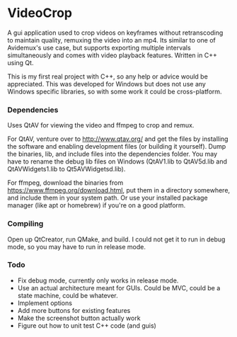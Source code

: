 # VideoCrop

A gui application used to crop videos on keyframes without retranscoding to maintain quality, remuxing the video into an mp4. Its similar to one of Avidemux's use case, but supports exporting multiple intervals simultaneously and comes with video playback features. Written in C++ using Qt.

This is my first real project with C++, so any help or advice would be appreciated. This was developed for Windows but does not use any Windows specific libraries, so with some work it could be cross-platform.

### Dependencies
Uses QtAV for viewing the video and ffmpeg to crop and remux.

For QtAV, venture over to http://www.qtav.org/ and get the files by installing the software and enabling development files (or building it yourself). Dump the binaries, lib, and include files into the dependencies folder. You may have to rename the debug lib files on Windows (QtAV1.lib to QtAV5d.lib and QtAVWidgets1.lib to Qt5AVWidgetsd.lib).

For ffmpeg, download the binaries from https://www.ffmpeg.org/download.html, put them in a directory somewhere, and include them in your system path. Or use your installed package manager (like apt or homebrew) if you're on a good platform.

### Compiling
Open up QtCreator, run QMake, and build. I could not get it to run in debug mode, so you may have to run in release mode.

### Todo
* Fix debug mode, currently only works in release mode.
* Use an actual architecture meant for GUIs. Could be MVC, could be a state machine, could be whatever.
* Implement options
* Add more buttons for existing features
* Make the screenshot button actually work
* Figure out how to unit test C++ code (and guis)
